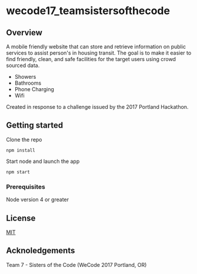 # wecode17_teamsistersofthecode

## Overview 

A mobile friendly website that can store and retrieve information on public services to assist person's in housing transit.
The goal is to make it easier to find friendly, clean, and safe facilities for the target users using crowd sourced data.

* Showers
* Bathrooms
* Phone Charging
* Wifi

Created in response to a challenge issued by the 2017 Portland Hackathon.

## Getting started

Clone the repo
```shell
npm install
```
Start node and launch the app
```shell
npm start
```

### Prerequisites

Node version 4 or greater

## License
[MIT](LICENSE)

## Acknoledgements

Team 7 - Sisters of the Code (WeCode 2017 Portland, OR)
